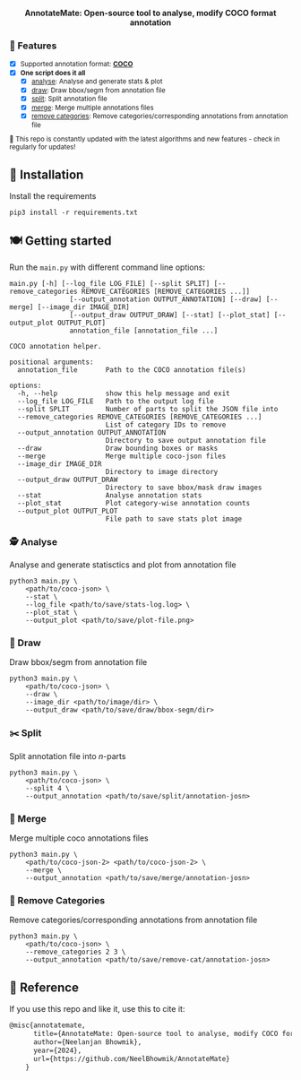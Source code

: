 
<div align="center">

**AnnotateMate: Open-source tool to analyse, modify COCO format annotation**

</div>

<!-- A open-source tool to support annotation files. -->
### :parrot: Features
<small>

- [x] Supported annotation format: **[COCO](https://cocodataset.org/#format-data)**
- [x] **One script does it all**
    - [x] [analyse](#detective-analyse): Analyse and generate stats & plot
    - [x] [draw](#art-draw): Draw bbox/segm from annotation file 
    - [x] [split](#scissors-split): Split annotation file
    - [x] [merge](#beers-merge): Merge multiple annotations files
    - [x] [remove categories](#broom-remove-categories): Remove categories/corresponding annotations from annotation file

:space_invader: This repo is constantly updated with the latest algorithms and new features - check in regularly for updates!

</small>


## :wrench: Installation
Install the requirements
~~~
pip3 install -r requirements.txt
~~~

## :plate_with_cutlery: Getting started

Run the `main.py` with different command line options:
~~~
main.py [-h] [--log_file LOG_FILE] [--split SPLIT] [--remove_categories REMOVE_CATEGORIES [REMOVE_CATEGORIES ...]]
               [--output_annotation OUTPUT_ANNOTATION] [--draw] [--merge] [--image_dir IMAGE_DIR]
               [--output_draw OUTPUT_DRAW] [--stat] [--plot_stat] [--output_plot OUTPUT_PLOT]
               annotation_file [annotation_file ...]

COCO annotation helper.

positional arguments:
  annotation_file       Path to the COCO annotation file(s)

options:
  -h, --help            show this help message and exit
  --log_file LOG_FILE   Path to the output log file
  --split SPLIT         Number of parts to split the JSON file into
  --remove_categories REMOVE_CATEGORIES [REMOVE_CATEGORIES ...]
                        List of category IDs to remove
  --output_annotation OUTPUT_ANNOTATION
                        Directory to save output annotation file
  --draw                Draw bounding boxes or masks
  --merge               Merge multiple coco-json files
  --image_dir IMAGE_DIR
                        Directory to image directory
  --output_draw OUTPUT_DRAW
                        Directory to save bbox/mask draw images
  --stat                Analyse annotation stats
  --plot_stat           Plot category-wise annotation counts
  --output_plot OUTPUT_PLOT
                        File path to save stats plot image
~~~

### :detective: Analyse 
Analyse and generate statisctics and plot from annotation file 
~~~
python3 main.py \
    <path/to/coco-json> \
    --stat \
    --log_file <path/to/save/stats-log.log> \
    --plot_stat \
    --output_plot <path/to/save/plot-file.png>
~~~

### :art: Draw 
Draw bbox/segm from annotation file  
~~~
python3 main.py \
    <path/to/coco-json> \
    --draw \
    --image_dir <path/to/image/dir> \
    --output_draw <path/to/save/draw/bbox-segm/dir>
~~~

### :scissors: Split
Split annotation file into *n*-parts 
~~~
python3 main.py \
    <path/to/coco-json> \
    --split 4 \
    --output_annotation <path/to/save/split/annotation-josn>
~~~

### :beers: Merge 
Merge multiple coco annotations files
~~~
python3 main.py \
    <path/to/coco-json-2> <path/to/coco-json-2> \
    --merge \
    --output_annotation <path/to/save/merge/annotation-josn>
~~~

### :broom: Remove Categories 
Remove categories/corresponding annotations from annotation file
~~~
python3 main.py \
    <path/to/coco-json> \
    --remove_categories 2 3 \
    --output_annotation <path/to/save/remove-cat/annotation-josn>
~~~

## :frog: Reference
If you use this repo and like it, use this to cite it:
```tex
@misc{annotatemate,
      title={AnnotateMate: Open-source tool to analyse, modify COCO format annotation},
      author={Neelanjan Bhowmik},
      year={2024},
      url={https://github.com/NeelBhowmik/AnnotateMate}
    }
```